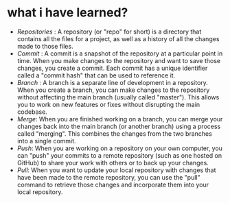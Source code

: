 # what i have learned?
- *Repositories* : A repository (or "repo" for short) is a directory that contains all the files for a project, as well as a history of all the changes made to those files.
- *Commit* : A commit is a snapshot of the repository at a particular point in time. When you make changes to the repository and want to save those changes, you create a commit. Each commit has a unique identifier called a "commit hash" that can be used to reference it.
- *Branch* : A branch is a separate line of development in a repository. When you create a branch, you can make changes to the repository without affecting the main branch (usually called "master"). This allows you to work on new features or fixes without disrupting the main codebase.
- *Merge*: When you are finished working on a branch, you can merge your changes back into the main branch (or another branch) using a process called "merging". This combines the changes from the two branches into a single commit.
- *Push*: When you are working on a repository on your own computer, you can "push" your commits to a remote repository (such as one hosted on GitHub) to share your work with others or to back up your changes.
- *Pull*: When you want to update your local repository with changes that have been made to the remote repository, you can use the "pull" command to retrieve those changes and incorporate them into your local repository.
